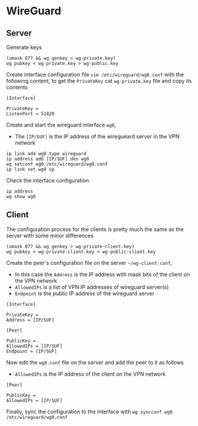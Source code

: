 
# WireGuard

## Server

Generate keys

```
(umask 077 && wg genkey > wg-private.key)
wg pubkey < wg-private.key > wg-public.key
```

Create interface configuration file `vim /etc/wireguard/wg0.conf` with the following content, to get the `PrivateKey` cat `wg-private.key` file and copy its contents 

```
[Interface]

PrivateKey = 
ListenPort = 51820
```

Create and start the wireguard interface `wg0`, 
- The `[IP/SUF]` is the IP address of the wiregueard server in the VPN network

```
ip link add wg0 type wireguard
ip address add [IP/SUF] dev wg0
wg setconf wg0 /etc/wireguard/wg0.conf
ip link set wg0 up
```

Check the interface configuration

```
ip address
wg show wg0
```

## Client

The configuration process for the clients is pretty much the same as the server with some minor differences

```
(umask 077 && wg genkey > wg-private-client.key)
wg pubkey < wg-private-client.key > wg-public-client.key
```

Create the peer's configuration file on the server `~/wg-client.conf`, 
- In this case the `Address` is the IP address with mask bits of the client on the VPN network
- `AllowedIPs` is a list of VPN IP addresses of wireguard server(s)
- `Endpoint` is the public IP address of the wireguard server

```
[Interface]

PrivateKey = 
Address = [IP/SUF]

[Peer]

PublicKey =
AllowedIPs = [IP/SUF]
Endpoint = [IP/SUF]
```

Now edit the `wg0.conf` file on the server and add the peer to it as follows
- `AllowedIPs` is the IP address of the client on the VPN network

```
[Peer]

PublicKey = 
AllowedIPs = [IP/SUF]
```

Finally, sync the configuration to the interface with `wg syncconf wg0 /etc/wireguard/wg0.conf`
